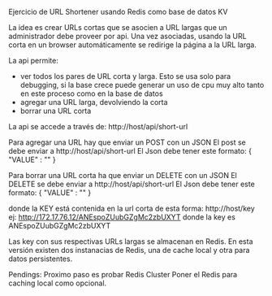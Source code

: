 Ejercicio de URL Shortener usando Redis como base de datos KV

La idea es crear URLs cortas que se asocien a URL largas que un administrador debe proveer por api.  Una vez asociadas, usando la URL corta en un browser automáticamente se redirige la página a la URL larga.

La api permite:
- ver todos los pares de URL corta y larga.  Esto se usa solo para debugging, si la base crece puede generar un uso de cpu muy alto tanto en este proceso como en la base de datos
- agregar una URL larga, devolviendo la corta
- borrar una URL corta

La api se accede a través de:
http://host/api/short-url

Para agregar una URL hay que enviar un POST con un JSON
El post se debe enviar a http://host/api/short-url
El Json debe tener este formato:
{
	"VALUE" : "<URL LARGA>"
}


Para borrar una URL corta ha que enviar un DELETE con un JSON
El DELETE se debe enviar a http://host/api/short-url
El Json debe tener este formato:
{
	"VALUE" : "<KEY>"
}

donde la KEY está contenida en la url corta de esta forma:
http://host/key
ej:
http://172.17.76.12/ANEspoZUubGZgMc2zbUXYT
donde la key es ANEspoZUubGZgMc2zbUXYT


Las key con sus respectivas URLs largas se almacenan en Redis.  En esta versión existen dos instanacias de Redis, una de cache local y otra para datos persistentes.

Pendings:
Proximo paso es probar Redis Cluster
Poner el Redis para caching local como opcional.
